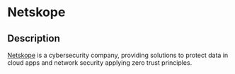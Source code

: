 # Netskope

## Description
[Netskope](https://www.netskope.com/) is a cybersecurity company, providing solutions to protect data in cloud apps and network security applying zero trust principles.

